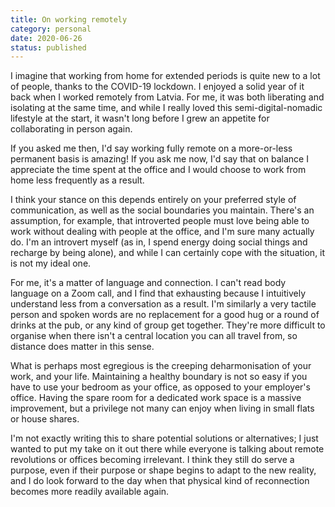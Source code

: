 ```yaml
---
title: On working remotely
category: personal
date: 2020-06-26
status: published
---
```


I imagine that working from home for extended periods is quite new to a lot of people, thanks to the COVID-19 lockdown. I enjoyed a solid year of it back when I worked remotely from Latvia. For me, it was both liberating and isolating at the same time, and while I really loved this semi-digital-nomadic lifestyle at the start, it wasn't long before I grew an appetite for collaborating in person again.

If you asked me then, I'd say working fully remote on a more-or-less permanent basis is amazing! If you ask me now, I'd say that on balance I appreciate the time spent at the office and I would choose to work from home less frequently as a result.

I think your stance on this depends entirely on your preferred style of communication, as well as the social boundaries you maintain. There's an assumption, for example, that introverted people must love being able to work without dealing with people at the office, and I'm sure many actually do. I'm an introvert myself (as in, I spend energy doing social things and recharge by being alone), and while I can certainly cope with the situation, it is not my ideal one.

For me, it's a matter of language and connection. I can't read body language on a Zoom call, and I find that exhausting because I intuitively understand less from a conversation as a result. I'm similarly a very tactile person and spoken words are no replacement for a good hug or a round of drinks at the pub, or any kind of group get together. They're more difficult to organise when there isn't a central location you can all travel from, so distance does matter in this sense.

What is perhaps most egregious is the creeping deharmonisation of your work, and your life. Maintaining a healthy boundary is not so easy if you have to use your bedroom as your office, as opposed to your employer's office. Having the spare room for a dedicated work space is a massive improvement, but a privilege not many can enjoy when living in small flats or house shares.

I'm not exactly writing this to share potential solutions or alternatives; I just wanted to put my take on it out there while everyone is talking about remote revolutions or offices becoming irrelevant. I think they still do serve a purpose, even if their purpose or shape begins to adapt to the new reality, and I do look forward to the day when that physical kind of reconnection becomes more readily available again.